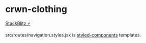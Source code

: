 # crwn-clothing

[StackBlitz ⚡️](https://stackblitz.com/edit/crown)

src/routes/navigation.styles.jsx is [styled-components](https://styled-components.com/) templates.
